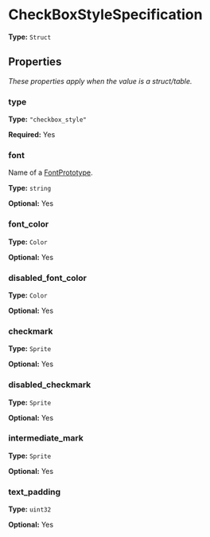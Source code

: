 # CheckBoxStyleSpecification

**Type:** `Struct`

## Properties

*These properties apply when the value is a struct/table.*

### type

**Type:** `"checkbox_style"`

**Required:** Yes

### font

Name of a [FontPrototype](prototype:FontPrototype).

**Type:** `string`

**Optional:** Yes

### font_color

**Type:** `Color`

**Optional:** Yes

### disabled_font_color

**Type:** `Color`

**Optional:** Yes

### checkmark

**Type:** `Sprite`

**Optional:** Yes

### disabled_checkmark

**Type:** `Sprite`

**Optional:** Yes

### intermediate_mark

**Type:** `Sprite`

**Optional:** Yes

### text_padding

**Type:** `uint32`

**Optional:** Yes

